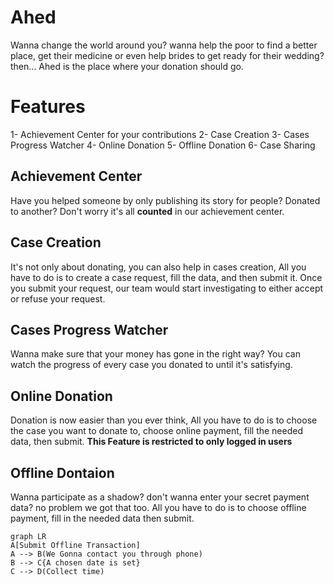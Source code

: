 # Ahed

Wanna change the world around you? wanna help the poor to find a better place, get their medicine or even help brides to get ready for their wedding? then...
Ahed is the place where your donation should go.
# Features
1- Achievement Center for your contributions
2- Case Creation
3- Cases Progress Watcher
4- Online Donation
5- Offline Donation
6- Case Sharing

## Achievement Center
Have you helped someone by only publishing its story for people? Donated to another? Don't worry it's all **counted** in our achievement center.

## Case Creation

It's not only about donating, you can also help in cases creation, All you have to do is to create a case request, fill the data, and then submit it.
Once you submit your request, our team would start investigating to either accept or refuse your request.

## Cases Progress Watcher

Wanna make sure that your money has gone in the right way? You can watch the progress of every case you donated to until it's satisfying.

## Online Donation

Donation is now easier than you ever think, All you have to do is to choose the case you want to donate to, choose online payment, fill the needed data, then submit.
**This Feature is restricted to only logged in users**

## Offline Dontaion

Wanna participate as a shadow? don't wanna enter your secret payment data? no problem we got that too.
All you have to do is to choose offline payment, fill in the needed data then submit.


```mermaid
graph LR
A[Submit Offline Transaction]
A --> B(We Gonna contact you through phone)
B --> C{A chosen date is set}
C --> D(Collect time)

